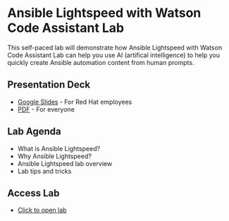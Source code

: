 # Ansible Lightspeed with Watson Code Assistant Lab

This self-paced lab will demonstrate how Ansible Lightspeed with Watson Code Assistant Lab can help you use AI (artifical intelligence) to help you quickly create Ansible automation content from human prompts.


## Presentation Deck

- [Google Slides](https://docs.google.com/presentation/d/1t4_RbvgH0vAyYclYGr1tfOEXMF3-Yz8KY_t9d5S6nrY/edit?usp=sharing) - For Red Hat employees
- [PDF](decks/lab-introduction-to-cloud-automation.pdf) - For everyone


## Lab Agenda

- What is Ansible Lightspeed?
- Why Ansible Lightspeed?
- Ansible Lightspeed lab overview
- Lab tips and tricks
  
## Access Lab

- <a target="_new" href="https://play.instruqt.com/embed/redhat/tracks/lightspeed-101?token=em_t1sdvaYULDs4d4a6">Click to open lab</a>

